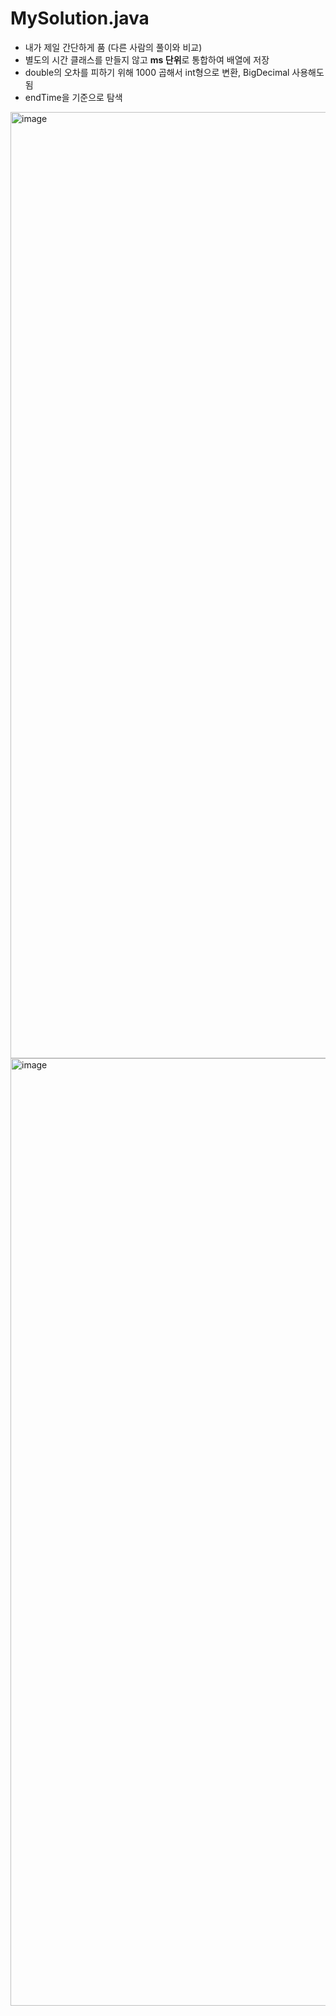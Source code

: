 # MySolution.java
* 내가 제일 간단하게 품 (다른 사람의 풀이와 비교)
* 별도의 시간 클래스를 만들지 않고 **ms 단위**로 통합하여 배열에 저장
* double의 오차를 피하기 위해 1000 곱해서 int형으로 변환, BigDecimal 사용해도 됨
* endTime을 기준으로 탐색


<img width="1514" alt="image" src="https://user-images.githubusercontent.com/48542327/92688760-de55a000-f378-11ea-9052-65693d768308.png">
<img width="1516" alt="image" src="https://user-images.githubusercontent.com/48542327/92688909-1e1c8780-f379-11ea-889e-cf0d4d44d3cc.png">

